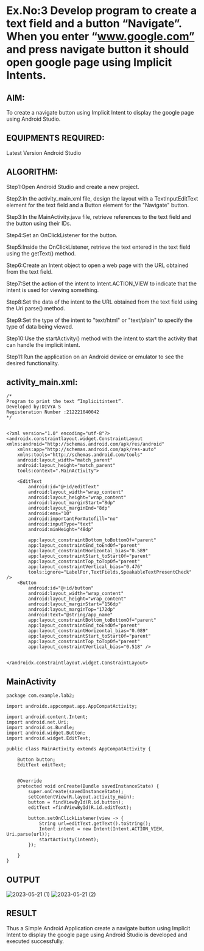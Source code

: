 # Ex.No:3 Develop program to create a text field and a button “Navigate”. When you enter “www.google.com” and press navigate button it should open google page using Implicit Intents.


## AIM:

To create a navigate button using Implicit Intent to display the google page using Android Studio.

## EQUIPMENTS REQUIRED:

Latest Version Android Studio

## ALGORITHM:
Step1:Open Android Studio and create a new project.

Step2:In the activity_main.xml file, design the layout with a TextInputEditText element for the text field and a Button element for the "Navigate" button.

Step3:In the MainActivity.java file, retrieve references to the text field and the button using their IDs.

Step4:Set an OnClickListener for the button.

Step5:Inside the OnClickListener, retrieve the text entered in the text field using the getText() method.

Step6:Create an Intent object to open a web page with the URL obtained from the text field.

Step7:Set the action of the intent to Intent.ACTION_VIEW to indicate that the intent is used for viewing something.

Step8:Set the data of the intent to the URL obtained from the text field using the Uri.parse() method.

Step9:Set the type of the intent to "text/html" or "text/plain" to specify the type of data being viewed.

Step10:Use the startActivity() method with the intent to start the activity that can handle the implicit intent.

Step11:Run the application on an Android device or emulator to see the desired functionality.




## activity_main.xml:
```
/*
Program to print the text “Implicitintent”.
Developed by:DIVYA S
Registeration Number :212221040042
*/


<?xml version="1.0" encoding="utf-8"?>
<androidx.constraintlayout.widget.ConstraintLayout xmlns:android="http://schemas.android.com/apk/res/android"
    xmlns:app="http://schemas.android.com/apk/res-auto"
    xmlns:tools="http://schemas.android.com/tools"
    android:layout_width="match_parent"
    android:layout_height="match_parent"
    tools:context=".MainActivity">

    <EditText
        android:id="@+id/editText"
        android:layout_width="wrap_content"
        android:layout_height="wrap_content"
        android:layout_marginStart="8dp"
        android:layout_marginEnd="8dp"
        android:ems="10"
        android:importantForAutofill="no"
        android:inputType="text"
        android:minHeight="48dp"

        app:layout_constraintBottom_toBottomOf="parent"
        app:layout_constraintEnd_toEndOf="parent"
        app:layout_constraintHorizontal_bias="0.589"
        app:layout_constraintStart_toStartOf="parent"
        app:layout_constraintTop_toTopOf="parent"
        app:layout_constraintVertical_bias="0.476"
        tools:ignore="LabelFor,TextFields,SpeakableTextPresentCheck"  />
    <Button
        android:id="@+id/button"
        android:layout_width="wrap_content"
        android:layout_height="wrap_content"
        android:layout_marginStart="156dp"
        android:layout_marginTop="172dp"
        android:text="@string/app_name"
        app:layout_constraintBottom_toBottomOf="parent"
        app:layout_constraintEnd_toEndOf="parent"
        app:layout_constraintHorizontal_bias="0.089"
        app:layout_constraintStart_toStartOf="parent"
        app:layout_constraintTop_toTopOf="parent"
        app:layout_constraintVertical_bias="0.518" />


</androidx.constraintlayout.widget.ConstraintLayout>
```
## MainActivity
```
package com.example.lab2;

import androidx.appcompat.app.AppCompatActivity;

import android.content.Intent;
import android.net.Uri;
import android.os.Bundle;
import android.widget.Button;
import android.widget.EditText;

public class MainActivity extends AppCompatActivity {

    Button button;
    EditText editText;


    @Override
    protected void onCreate(Bundle savedInstanceState) {
        super.onCreate(savedInstanceState);
        setContentView(R.layout.activity_main);
        button = findViewById(R.id.button);
        editText =findViewById(R.id.editText);

        button.setOnClickListener(view -> {
            String url=editText.getText().toString();
            Intent intent = new Intent(Intent.ACTION_VIEW, Uri.parse(url));
            startActivity(intent);
        });

    }
}
```

## OUTPUT
![2023-05-21 (1)](https://github.com/divz2711/Intentandroid/assets/121245222/ff7680d0-3ab3-4566-8952-94cc221986b7)
![2023-05-21 (2)](https://github.com/divz2711/Intentandroid/assets/121245222/9d464108-6460-4964-aa7a-5284395d1957)




## RESULT
Thus a Simple Android Application create a navigate button using Implicit Intent to display the google page using Android Studio is developed and executed successfully.


